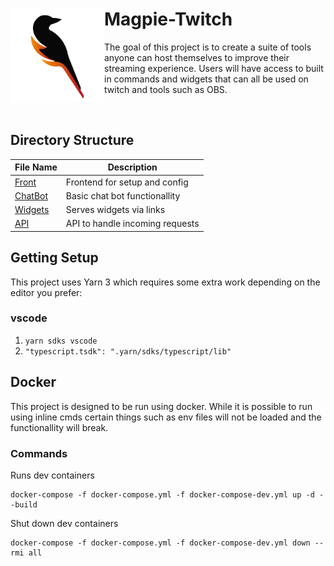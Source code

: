 <div width="250px">
<img src="logo.svg" alt="temp-logo" align="left" style="height: 150px;">

# Magpie-Twitch

The goal of this project is to create a suite of tools anyone can host themselves to improve their streaming experience. Users will have access to built in commands and widgets that can all be used on twitch and tools such as OBS.

</div>
<br />

## Directory Structure

| File Name          | Description                     |
| ------------------ | ------------------------------- |
| [Front](Front)     | Frontend for setup and config   |
| [ChatBot](ChatBot) | Basic chat bot functionallity   |
| [Widgets](Widgets) | Serves widgets via links        |
| [API](API)         | API to handle incoming requests |

## Getting Setup

This project uses Yarn 3 which requires some extra work depending on the editor you prefer:

### vscode

1. `yarn sdks vscode`
2. `"typescript.tsdk": ".yarn/sdks/typescript/lib"`

## Docker

This project is designed to be run using docker. While it is possible to run using inline cmds certain things such as env files will not be loaded and the functionallity will break.

### Commands

Runs dev containers

```
docker-compose -f docker-compose.yml -f docker-compose-dev.yml up -d --build
```

Shut down dev containers

```
docker-compose -f docker-compose.yml -f docker-compose-dev.yml down --rmi all
```
